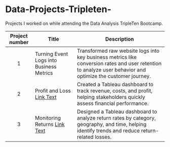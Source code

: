 # Data-Projects-Tripleten-
Projects I worked on while attending the Data Analysis TripleTen Bootcamp.


| Project number | Title | Description |
| :-----------: | ----------- |----------- |
| 1 | Turning Event Logs into Business Metrics | Transformed raw website logs into key business metrics like conversion rates and user retention to analyze user behavior and optimize the customer journey. |
| 2 | Profit and Loss [Link Text](https://public.tableau.com/app/profile/kevin.prempeh8878/viz/ProfitslossesProfitsandAdvertising/twoProfittwoloss) | Created a Tableau dashboard to track revenue, costs, and profit, helping stakeholders quickly assess financial performance. |
| 3 | Monitoring Returns [Link Text](https://public.tableau.com/app/profile/kevin.prempeh8878/viz/StorytellingwithData_17445620403610/WhatisCausingReturns) | Designed a Tableau dashboard to analyze return rates by category, geography, and time, helping identify trends and reduce return-related losses. |
